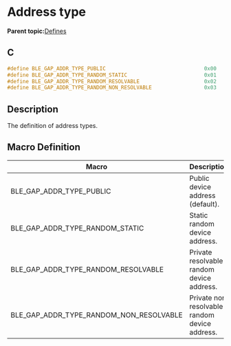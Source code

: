 # Address type

**Parent topic:**[Defines](GUID-FB430BFE-A9A9-473D-A588-1240BBD25ADD.md)

## C

```c
#define BLE_GAP_ADDR_TYPE_PUBLIC                                0x00
#define BLE_GAP_ADDR_TYPE_RANDOM_STATIC                         0x01
#define BLE_GAP_ADDR_TYPE_RANDOM_RESOLVABLE                     0x02
#define BLE_GAP_ADDR_TYPE_RANDOM_NON_RESOLVABLE                 0x03
```

## Description

The definition of address types.

## Macro Definition

|Macro|Description|
|-----|-----------|
|BLE\_GAP\_ADDR\_TYPE\_PUBLIC|Public device address \(default\).|
|BLE\_GAP\_ADDR\_TYPE\_RANDOM\_STATIC|Static random device address.|
|BLE\_GAP\_ADDR\_TYPE\_RANDOM\_RESOLVABLE|Private resolvable random device address.|
|BLE\_GAP\_ADDR\_TYPE\_RANDOM\_NON\_RESOLVABLE|Private non resolvable random device address.|

